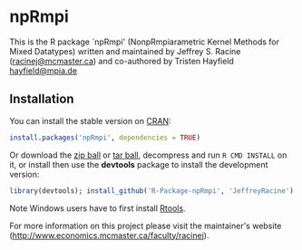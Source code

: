 # npRmpi

This is the R package `npRmpi' (NonpRmpiarametric Kernel Methods for Mixed Datatypes) written and maintained by Jeffrey S. Racine (racinej@mcmaster.ca) and co-authored by Tristen Hayfield <hayfield@mpia.de>

## Installation

You can install the stable version on [CRAN](http://cran.r-project.org/package=npRmpi):

```r
install.packages('npRmpi', dependencies = TRUE)
```

Or download the [zip ball](https://github.com/JeffreyRacine/R-Package-npRmpi/zipball/master) or [tar ball](https://github.com/JeffreyRacine/R-Package-npRmpi/tarball/master), decompress and run `R CMD INSTALL` on it, or install then use the **devtools** package to install the development version:

```r
library(devtools); install_github('R-Package-npRmpi', 'JeffreyRacine')
```

Note Windows users have to first install [Rtools](http://www.murdoch-sutherland.com/Rtools/).

For more information on this project please visit the maintainer's website (http://www.economics.mcmaster.ca/faculty/racinej).

